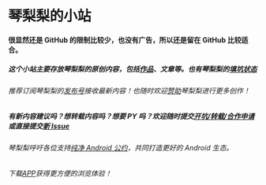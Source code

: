 # 琴梨梨的小站  
#### 很显然还是 GitHub 的限制比较少，也没有广告，所以还是留在 GitHub 比较适合。  
##### 这个小站主要存放琴梨梨的原创内容，包括[作品][]、文章等。也有琴梨梨的[填坑状态][]  
###### 推荐订阅琴梨梨的[发布号][]接收最新内容！也随时欢迎[赞助][]琴梨梨进行更多创作！  
##### 有新内容建议吗？想转载内容吗？想要 PY 吗？欢迎随时提交[开坑/转载/合作申请][]或直接提交[新 Issue][]  
###### 琴梨梨呼吁各位支持[纯净 Android 公约][]，共同打造更好的 Android 生态。  
###### 下载[APP][]获得更方便的浏览体验！  













[发布号]: https://t.me/qinlilibeta
[纯净 Android 公约]: https://pure.qinlili.bid
[APP]: https://github.com/qinlili23333/QinliliArticles/releases/tag/QinliliClient
[赞助]: https://afdian.net/@qinliliAPP
[作品]: https://github.com/qinlili23333/QinliliArticles/releases/
[填坑状态]: https://github.com/qinlili23333/QinliliArticles/projects/
[开坑/转载/合作申请]: https://h5.scene.yqh5.cn/s/JqtSctjp
[新 Issue]: https://github.com/qinlili23333/QinliliArticles/issues
